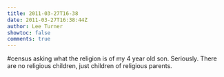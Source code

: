 ```yaml
---
title: 2011-03-27T16-38
date: 2011-03-27T16:38:44Z
author: Lee Turner
showtoc: false
comments: true
---
```


#census asking what the religion is of my 4 year old son. Seriously. There are no religious children, just children of religious parents.

